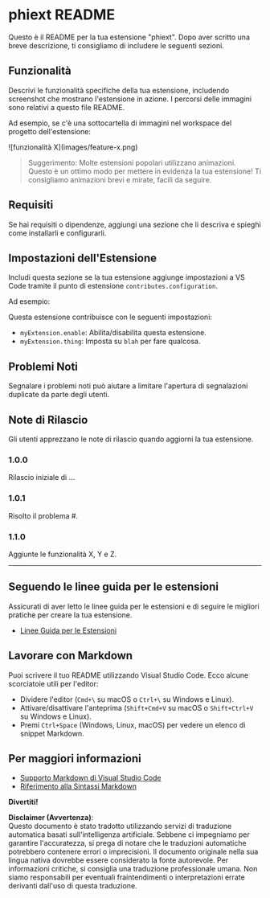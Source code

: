 # phiext README

Questo è il README per la tua estensione "phiext". Dopo aver scritto una breve descrizione, ti consigliamo di includere le seguenti sezioni.

## Funzionalità

Descrivi le funzionalità specifiche della tua estensione, includendo screenshot che mostrano l'estensione in azione. I percorsi delle immagini sono relativi a questo file README.

Ad esempio, se c'è una sottocartella di immagini nel workspace del progetto dell'estensione:

\!\[funzionalità X\]\(images/feature-x.png\)

> Suggerimento: Molte estensioni popolari utilizzano animazioni. Questo è un ottimo modo per mettere in evidenza la tua estensione! Ti consigliamo animazioni brevi e mirate, facili da seguire.

## Requisiti

Se hai requisiti o dipendenze, aggiungi una sezione che li descriva e spieghi come installarli e configurarli.

## Impostazioni dell'Estensione

Includi questa sezione se la tua estensione aggiunge impostazioni a VS Code tramite il punto di estensione `contributes.configuration`.

Ad esempio:

Questa estensione contribuisce con le seguenti impostazioni:

* `myExtension.enable`: Abilita/disabilita questa estensione.
* `myExtension.thing`: Imposta su `blah` per fare qualcosa.

## Problemi Noti

Segnalare i problemi noti può aiutare a limitare l'apertura di segnalazioni duplicate da parte degli utenti.

## Note di Rilascio

Gli utenti apprezzano le note di rilascio quando aggiorni la tua estensione.

### 1.0.0

Rilascio iniziale di ...

### 1.0.1

Risolto il problema #.

### 1.1.0

Aggiunte le funzionalità X, Y e Z.

---

## Seguendo le linee guida per le estensioni

Assicurati di aver letto le linee guida per le estensioni e di seguire le migliori pratiche per creare la tua estensione.

* [Linee Guida per le Estensioni](https://code.visualstudio.com/api/references/extension-guidelines)

## Lavorare con Markdown

Puoi scrivere il tuo README utilizzando Visual Studio Code. Ecco alcune scorciatoie utili per l'editor:

* Dividere l'editor (`Cmd+\` su macOS o `Ctrl+\` su Windows e Linux).
* Attivare/disattivare l'anteprima (`Shift+Cmd+V` su macOS o `Shift+Ctrl+V` su Windows e Linux).
* Premi `Ctrl+Space` (Windows, Linux, macOS) per vedere un elenco di snippet Markdown.

## Per maggiori informazioni

* [Supporto Markdown di Visual Studio Code](http://code.visualstudio.com/docs/languages/markdown)
* [Riferimento alla Sintassi Markdown](https://help.github.com/articles/markdown-basics/)

**Divertiti!**

**Disclaimer (Avvertenza)**:  
Questo documento è stato tradotto utilizzando servizi di traduzione automatica basati sull'intelligenza artificiale. Sebbene ci impegniamo per garantire l'accuratezza, si prega di notare che le traduzioni automatiche potrebbero contenere errori o imprecisioni. Il documento originale nella sua lingua nativa dovrebbe essere considerato la fonte autorevole. Per informazioni critiche, si consiglia una traduzione professionale umana. Non siamo responsabili per eventuali fraintendimenti o interpretazioni errate derivanti dall'uso di questa traduzione.